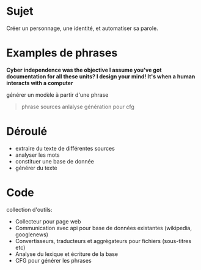 # Sujet

Créer un personnage, une identité, et automatiser sa parole.


# Examples de phrases

**Cyber independence was the objective
I assume you've got documentation for all these units?
I design your mind!
It's when a human interacts with a computer**

générer un modèle à partir d'une phrase
> phrase sources
> anlalyse
> génération pour cfg

# Déroulé

- extraire du texte de différentes sources
- analyser les mots
- constituer une base de donnée
- générer du texte


# Code

collection d'outils:

- Collecteur pour page web
- Communication avec api pour base de données existantes (wikipedia, googlenews)
- Convertisseurs, traducteurs et aggrégateurs pour fichiers (sous-titres etc)
- Analyse du lexique et écriture de la base
- CFG pour générer les phrases
